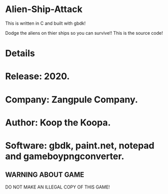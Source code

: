 # Alien-Ship-Attack
This is written in C and built with gbdk!

Dodge the aliens on thier ships so you can survive!!
This is the source code!

# Details

# Release: 2020.
# Company: Zangpule Company.
# Author: Koop the Koopa.
# Software: gbdk, paint.net, notepad and gameboypngconverter.

## WARNING ABOUT GAME

DO NOT MAKE AN ILLEGAL COPY OF THIS GAME!
